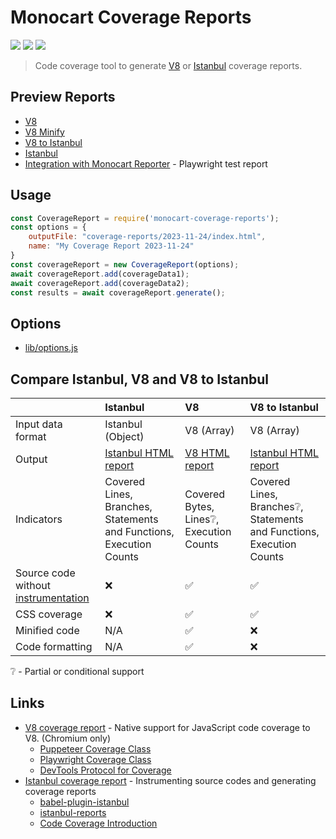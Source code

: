 # Monocart Coverage Reports

[![](https://img.shields.io/npm/v/monocart-coverage-reports)](https://www.npmjs.com/package/monocart-coverage-reports)
[![](https://badgen.net/npm/dw/monocart-coverage-reports)](https://www.npmjs.com/package/monocart-coverage-reports)
![](https://img.shields.io/github/license/cenfun/monocart-coverage-reports)

> Code coverage tool to generate [V8](https://v8.dev/blog/javascript-code-coverage) or [Istanbul](https://istanbul.js.org/) coverage reports.

## Preview Reports
- [V8](https://cenfun.github.io/monocart-coverage-reports/v8)
- [V8 Minify](https://cenfun.github.io/monocart-coverage-reports/v8-minify)
- [V8 to Istanbul](https://cenfun.github.io/monocart-coverage-reports/v8-to-istanbul)
- [Istanbul](https://cenfun.github.io/monocart-coverage-reports/istanbul)
- [Integration with Monocart Reporter](https://cenfun.github.io/monocart-reporter/) - Playwright test report

## Usage
```js
const CoverageReport = require('monocart-coverage-reports');
const options = {
    outputFile: "coverage-reports/2023-11-24/index.html",
    name: "My Coverage Report 2023-11-24"
}
const coverageReport = new CoverageReport(options);
await coverageReport.add(coverageData1);
await coverageReport.add(coverageData2);
const results = await coverageReport.generate();
```

## Options
- [lib/options.js](lib/options.js)

## Compare Istanbul, V8 and V8 to Istanbul
| | Istanbul | V8 | V8 to Istanbul |
| :--------------| :------ | :------ | :----------------------  |
| Input data format | Istanbul (Object) | V8 (Array) | V8 (Array) |
| Output | [Istanbul HTML report](https://cenfun.github.io/monocart-coverage-reports/istanbul) | [V8 HTML report](https://cenfun.github.io/monocart-coverage-reports/v8)  | [Istanbul HTML report](https://cenfun.github.io/monocart-coverage-reports/v8-to-istanbul) |
| Indicators | Covered Lines, Branches, Statements and Functions, Execution Counts | Covered Bytes, Lines❔, Execution Counts | Covered Lines, Branches❔, Statements and Functions, Execution Counts |
| Source code without [instrumentation](https://github.com/istanbuljs/babel-plugin-istanbul) | ❌ | ✅ | ✅ |
| CSS coverage | ❌ | ✅ | ✅ |
| Minified code | N/A | ✅ | ❌ |
| Code formatting | N/A | ✅ | ❌ |

❔ - Partial or conditional support

## Links

- [V8 coverage report](https://v8.dev/blog/javascript-code-coverage) - Native support for JavaScript code coverage to V8. (Chromium only)
    - [Puppeteer Coverage Class](https://pptr.dev/api/puppeteer.coverage)
    - [Playwright Coverage Class](https://playwright.dev/docs/api/class-coverage)
    - [DevTools Protocol for Coverage](https://chromedevtools.github.io/devtools-protocol/tot/Profiler/#method-startPreciseCoverage)
- [Istanbul coverage report](https://istanbul.js.org/) - Instrumenting source codes and generating coverage reports
    - [babel-plugin-istanbul](https://github.com/istanbuljs/babel-plugin-istanbul)
    - [istanbul-reports](https://github.com/istanbuljs/istanbuljs/tree/master/packages/istanbul-reports/lib)
    - [Code Coverage Introduction](https://docs.cypress.io/guides/tooling/code-coverage)

